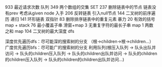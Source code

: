 933 最近请求次数  队列
349 两个数组的交集 SET
237 删除链表中的节点 链表没有prev 考虑从given node 入手
206 反转链表 引入null节点
144 二叉树的前序遍历 递归
141 环形链表 双指针
83 删除排序链表中的重复元素 暴力
20 有效的括号 map + stack
76 最小覆盖子串 滑窗+map
3 无重复字符的最长子串 map
1 两数之和 map
104 二叉树的最大深度 dfs


深度优先遍历dfs：尽可能深的搜索树的分支 （根->children->根->children...）
广度优先遍历bfs：尽可能广的搜索树的分支  利用队列(根压入队列 -> 队头出队并访问 -> 队头的children压入队列 -> 队头的children出队并访问 -> 队头的children的children压入队列 -> 队头的children的children出队并访问...)


